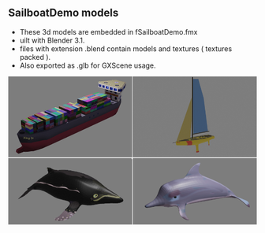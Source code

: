## SailboatDemo models

* These 3d models are embedded in fSailboatDemo.fmx
* uilt with Blender 3.1. 
* files with extension .blend contain models and textures ( textures packed ).
* Also exported as .glb for GXScene usage.

![models](modelsSailboatDemo.png)




